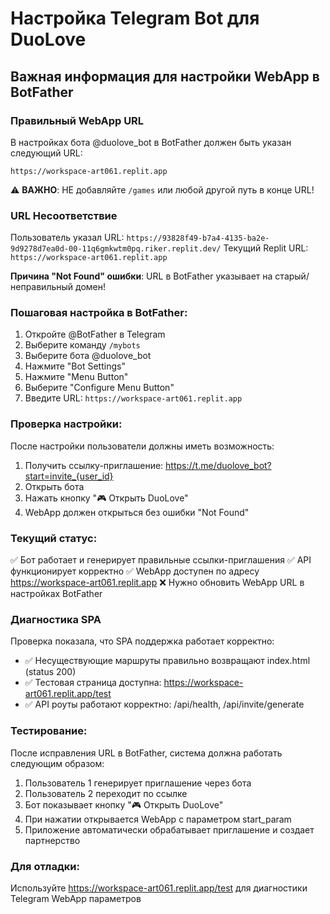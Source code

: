 # Настройка Telegram Bot для DuoLove

## Важная информация для настройки WebApp в BotFather

### Правильный WebApp URL
В настройках бота @duolove_bot в BotFather должен быть указан следующий URL:

```
https://workspace-art061.replit.app
```

⚠️ **ВАЖНО**: НЕ добавляйте `/games` или любой другой путь в конце URL!

### URL Несоответствие
Пользователь указал URL: `https://93828f49-b7a4-4135-ba2e-9d9278d7ea0d-00-11q6gmkwtm0pq.riker.replit.dev/`
Текущий Replit URL: `https://workspace-art061.replit.app`

**Причина "Not Found" ошибки**: URL в BotFather указывает на старый/неправильный домен!

### Пошаговая настройка в BotFather:

1. Откройте @BotFather в Telegram
2. Выберите команду `/mybots`
3. Выберите бота @duolove_bot
4. Нажмите "Bot Settings"
5. Нажмите "Menu Button"
6. Выберите "Configure Menu Button"
7. Введите URL: `https://workspace-art061.replit.app`

### Проверка настройки:
После настройки пользователи должны иметь возможность:
1. Получить ссылку-приглашение: https://t.me/duolove_bot?start=invite_{user_id}
2. Открыть бота
3. Нажать кнопку "🎮 Открыть DuoLove" 
4. WebApp должен открыться без ошибки "Not Found"

### Текущий статус:
✅ Бот работает и генерирует правильные ссылки-приглашения
✅ API функционирует корректно
✅ WebApp доступен по адресу https://workspace-art061.replit.app
❌ Нужно обновить WebApp URL в настройках BotFather

### Диагностика SPA
Проверка показала, что SPA поддержка работает корректно:
- ✅ Несуществующие маршруты правильно возвращают index.html (status 200)
- ✅ Тестовая страница доступна: https://workspace-art061.replit.app/test
- ✅ API роуты работают корректно: /api/health, /api/invite/generate

### Тестирование:
После исправления URL в BotFather, система должна работать следующим образом:
1. Пользователь 1 генерирует приглашение через бота
2. Пользователь 2 переходит по ссылке
3. Бот показывает кнопку "🎮 Открыть DuoLove"
4. При нажатии открывается WebApp с параметром start_param
5. Приложение автоматически обрабатывает приглашение и создает партнерство

### Для отладки:
Используйте https://workspace-art061.replit.app/test для диагностики Telegram WebApp параметров